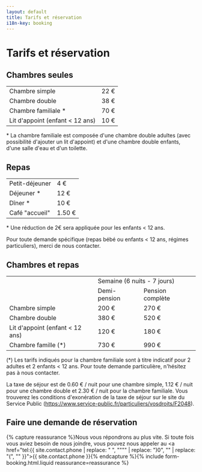 ```yaml
---
layout: default
title: Tarifs et réservation
i18n-key: booking
---
```

# Tarifs et réservation

## Chambres seules

<table> <tbody>

<tr>

<td>Chambre simple</td>

<td>22 €</td>

</tr>

<td>Chambre double</td>

<td>38 €</td>

</tr>

<td>Chambre familiale *</td>

<td>70 €</td>

</tr>

</tr>

<td>Lit d'appoint (enfant < 12 ans)</td>

<td>10 €</td>

</tr>

</tbody></table>

\* La chambre familiale est composée d'une chambre double adultes (avec possibilité d'ajouter un lit d'appoint) et d'une chambre double enfants, d'une salle d'eau et d'un toilette.

## Repas

<table> <tbody>

<tr>

<td>Petit-déjeuner</td>

<td>4 €</td>

</tr>

<tr>

<td>Déjeuner *</td>

<td>12 €</td>

</tr>

<tr>

<td>Dîner *</td>

<td>10 €</td>

</tr>

<tr>

<td>Café "accueil"</td>

<td>1.50 €</td>

</tr>

</tbody></table>

\* Une réduction de 2€ sera appliquée pour les enfants < 12 ans. 

Pour toute demande spécifique (repas bébé ou enfants < 12 ans, régimes particuliers), merci de nous contacter.

## Chambres et repas

<table>
<tbody>

<tr>

<td></td>

<td colspan="2">Semaine (6 nuits - 7 jours)</td>

</tr>

<tr>

<td></td>

<td>Demi-pension</td>

<td>Pension complète</td>

</tr>

<tr>
<td>Chambre simple</td>
<td>200 €</td>

<td>270 €</td>
</tr>

<tr>
<td>Chambre double</td>
<td>380 €</td>

<td>520 €</td>
</tr>

<td>Lit d'appoint (enfant < 12 ans)</td>
<td>120 €</td>

<td>180 €</td>
</tr>

<tr>
<td>Chambre famille (*)</td>

<td>730 €</td>

<td>990 €</td>
</tr>
</tbody></table>

(*) Les tarifs indiqués pour la chambre familiale sont à titre indicatif pour 2 adultes et 2 enfants < 12 ans. Pour toute demande particulière, n'hésitez pas à nous contacter. 

La taxe de séjour est de 0.60 € / nuit pour une chambre simple, 1.12 € / nuit pour une chambre double et 2.30 € / nuit pour la chambre familiale. Vous trouverez les conditions d'exonération de la taxe de séjour sur le site du Service Public (https://www.service-public.fr/particuliers/vosdroits/F2048). 

## Faire une demande de réservation

{% capture reassurance %}Nous vous répondrons au plus vite. Si toute fois vous aviez besoin de nous joindre, vous pouvez nous appeler au <a href="tel:{{ site.contact.phone | replace: " ", """" | replace: ")0", "" | replace: "(", "" }}">{{ site.contact.phone }}</a>{% endcapture %}{% include form-booking.html.liquid reassurance=reassurance %}
